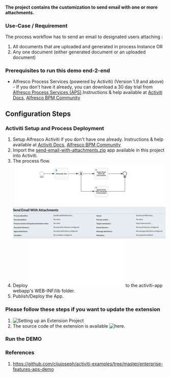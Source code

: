 #### The project contains the customization to send email with one or more attachments.

### Use-Case / Requirement
The process workflow has to send an email to designated users attaching :
1. All documents that are uploaded and generated in process Instance
OR
2. Any one document (either generated document or an uploaded document)


### Prerequisites to run this demo end-2-end

* Alfresco Process Services (powered by Activiti) (Version 1.9 and above) - If you don't have it already, you can download a 30 day trial from [Alfresco Process Services (APS)](https://www.alfresco.com/products/business-process-management/alfresco-activiti).Instructions & help available at [Activiti Docs](http://docs.alfresco.com/activiti/docs/), [Alfresco BPM Community](https://community.alfresco.com/community/bpm)


## Configuration Steps

### Activiti Setup and Process Deployment
1. Setup Alfresco Activiti if you don't have one already. Instructions & help available at [Activiti Docs](http://docs.alfresco.com/activiti/docs/), [Alfresco BPM Community](https://community.alfresco.com/community/bpm)
2. Import the [send-email-with-attachments.zip](resources/send-email-with-attachments.zip) app available in this project into Activiti.
3. The process flow.  ![Process-Flow](resources/Process-Flow.png)
4. Deploy ![activiti-extension-send-email-with-attachments-1.0-SNAPSHOT.jar](resources/activiti-extension-send-email-with-attachments-1.0-SNAPSHOT.jar) to the activiti-app webapp's WEB-INF/lib folder.
5. Publish/Deploy the App.

### Please follow these steps if you want to update the extension
1. ![Setting up an Extension Project](https://community.alfresco.com/community/bpm/blog/2016/11/14/activiti-enterprise-developer-series-setting-up-an-extension-project)
2. The source code of the extension is available ![here](resources/code).

### Run the DEMO



### References
1. https://github.com/cijujoseph/activiti-examples/tree/master/enterprise-features-aps-demo
